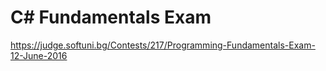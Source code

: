 # C# Fundamentals Exam

https://judge.softuni.bg/Contests/217/Programming-Fundamentals-Exam-12-June-2016